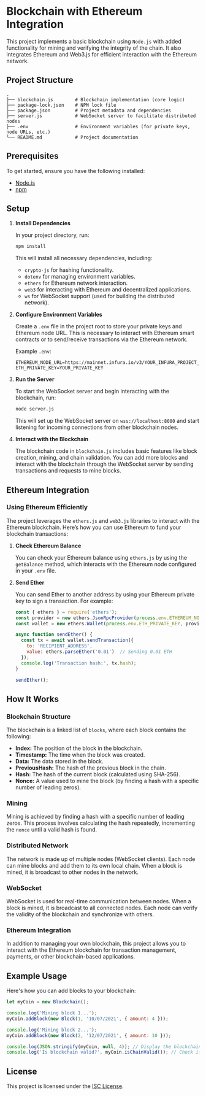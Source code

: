 
# Blockchain with Ethereum Integration

This project implements a basic blockchain using `Node.js` with added functionality for mining and verifying the integrity of the chain. It also integrates Ethereum and Web3.js for efficient interaction with the Ethereum network.

## Project Structure

```plaintext
.
├── blockchain.js        # Blockchain implementation (core logic)
├── package-lock.json    # NPM lock file
├── package.json         # Project metadata and dependencies
├── server.js            # WebSocket server to facilitate distributed nodes
├── .env                 # Environment variables (for private keys, node URLs, etc.)
└── README.md            # Project documentation
```

## Prerequisites

To get started, ensure you have the following installed:

- [Node.js](https://nodejs.org/)
- [npm](https://www.npmjs.com/)

## Setup

1. **Install Dependencies**

   In your project directory, run:

   ```bash
   npm install
   ```

   This will install all necessary dependencies, including:

   - `crypto-js` for hashing functionality.
   - `dotenv` for managing environment variables.
   - `ethers` for Ethereum network interaction.
   - `web3` for interacting with Ethereum and decentralized applications.
   - `ws` for WebSocket support (used for building the distributed network).

2. **Configure Environment Variables**

   Create a `.env` file in the project root to store your private keys and Ethereum node URL. This is necessary to interact with Ethereum smart contracts or to send/receive transactions via the Ethereum network.

   Example `.env`:

   ```
   ETHEREUM_NODE_URL=https://mainnet.infura.io/v3/YOUR_INFURA_PROJECT_ID
   ETH_PRIVATE_KEY=YOUR_PRIVATE_KEY
   ```

3. **Run the Server**

   To start the WebSocket server and begin interacting with the blockchain, run:

   ```bash
   node server.js
   ```

   This will set up the WebSocket server on `wss://localhost:8080` and start listening for incoming connections from other blockchain nodes.

4. **Interact with the Blockchain**

   The blockchain code in `blockchain.js` includes basic features like block creation, mining, and chain validation. You can add more blocks and interact with the blockchain through the WebSocket server by sending transactions and requests to mine blocks.

## Ethereum Integration

### Using Ethereum Efficiently

The project leverages the `ethers.js` and `web3.js` libraries to interact with the Ethereum blockchain. Here’s how you can use Ethereum to fund your blockchain transactions:

1. **Check Ethereum Balance**

   You can check your Ethereum balance using `ethers.js` by using the `getBalance` method, which interacts with the Ethereum node configured in your `.env` file.

2. **Send Ether**

   You can send Ether to another address by using your Ethereum private key to sign a transaction. For example:

   ```javascript
   const { ethers } = require('ethers');
   const provider = new ethers.JsonRpcProvider(process.env.ETHEREUM_NODE_URL);
   const wallet = new ethers.Wallet(process.env.ETH_PRIVATE_KEY, provider);

   async function sendEther() {
     const tx = await wallet.sendTransaction({
       to: 'RECIPIENT_ADDRESS',
       value: ethers.parseEther('0.01')  // Sending 0.01 ETH
     });
     console.log('Transaction hash:', tx.hash);
   }

   sendEther();
   ```

## How It Works

### Blockchain Structure

The blockchain is a linked list of `blocks`, where each block contains the following:

- **Index:** The position of the block in the blockchain.
- **Timestamp:** The time when the block was created.
- **Data:** The data stored in the block.
- **PreviousHash:** The hash of the previous block in the chain.
- **Hash:** The hash of the current block (calculated using SHA-256).
- **Nonce:** A value used to mine the block (by finding a hash with a specific number of leading zeros).

### Mining

Mining is achieved by finding a hash with a specific number of leading zeros. This process involves calculating the hash repeatedly, incrementing the `nonce` until a valid hash is found.

### Distributed Network

The network is made up of multiple nodes (WebSocket clients). Each node can mine blocks and add them to its own local chain. When a block is mined, it is broadcast to other nodes in the network.

### WebSocket

WebSocket is used for real-time communication between nodes. When a block is mined, it is broadcast to all connected nodes. Each node can verify the validity of the blockchain and synchronize with others.

### Ethereum Integration

In addition to managing your own blockchain, this project allows you to interact with the Ethereum blockchain for transaction management, payments, or other blockchain-based applications.

## Example Usage

Here's how you can add blocks to your blockchain:

```javascript
let myCoin = new Blockchain();

console.log('Mining block 1...');
myCoin.addBlock(new Block(1, '10/07/2021', { amount: 4 }));

console.log('Mining block 2...');
myCoin.addBlock(new Block(2, '12/07/2021', { amount: 10 }));

console.log(JSON.stringify(myCoin, null, 4)); // Display the blockchain
console.log('Is blockchain valid?', myCoin.isChainValid()); // Check if the blockchain is valid
```

## License

This project is licensed under the [ISC License](https://opensource.org/licenses/ISC).
